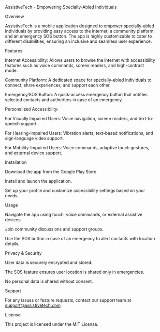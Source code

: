 AssistiveTech - Empowering Specially-Abled Individuals

Overview

AssistiveTech is a mobile application designed to empower specially-abled individuals by providing easy access to the internet, a community platform, and an emergency SOS button. The app is highly customizable to cater to different disabilities, ensuring an inclusive and seamless user experience.

Features

Internet Accessibility: Allows users to browse the internet with accessibility features such as voice commands, screen readers, and high-contrast mode.

Community Platform: A dedicated space for specially-abled individuals to connect, share experiences, and support each other.

Emergency/SOS Button: A quick-access emergency button that notifies selected contacts and authorities in case of an emergency.

Personalized Accessibility:

For Visually Impaired Users: Voice navigation, screen readers, and text-to-speech support.

For Hearing-Impaired Users: Vibration alerts, text-based notifications, and sign-language video support.

For Mobility-Impaired Users: Voice commands, adaptive touch gestures, and external device support.

Installation

Download the app from the Google Play Store.

Install and launch the application.

Set up your profile and customize accessibility settings based on your needs.

Usage

Navigate the app using touch, voice commands, or external assistive devices.

Join community discussions and support groups.

Use the SOS button in case of an emergency to alert contacts with location details.

Privacy & Security

User data is securely encrypted and stored.

The SOS feature ensures user location is shared only in emergencies.

No personal data is shared without consent.

Support

For any issues or feature requests, contact our support team at support@assistivetech.com.

License

This project is licensed under the MIT License.
